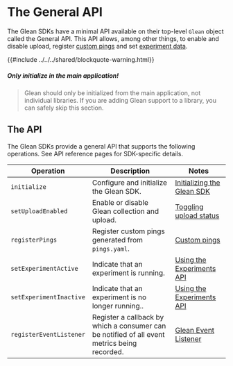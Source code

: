 # The General API

The Glean SDKs have a minimal API available on their top-level `Glean` object called the General API.
This API allows, among other things, to enable and disable upload, register [custom pings][custom-pings] and set [experiment data][experiments-api].

[custom-pings]: ../../user/pings/custom.md
[experiments-api]: ./experiments-api.md

{{#include ../../../shared/blockquote-warning.html}}

##### Only initialize in the main application!

> Glean should only be initialized from the main application, not individual libraries.
> If you are adding Glean support to a library, you can safely skip this section.

## The API

The Glean SDKs provide a general API that supports the following operations. See API reference pages for SDK-specific details.

| Operation | Description | Notes |
| --------- | ----------- | ----- |
| `initialize` | Configure and initialize the Glean SDK. | [Initializing the Glean SDK](./initializing.md) |
| `setUploadEnabled` | Enable or disable Glean collection and upload. | [Toggling upload status](./toggling-upload-status.md) |
| `registerPings` | Register custom pings generated from `pings.yaml`. | [Custom pings][custom-pings] |
| `setExperimentActive` | Indicate that an experiment is running. | [Using the Experiments API][experiments-api] |
| `setExperimentInactive` | Indicate that an experiment is no longer running.. | [Using the Experiments API][experiments-api] |
| `registerEventListener` | Register a callback by which a consumer can be notified of all event metrics being recorded. | [Glean Event Listener](./glean-event-listener.md) |
